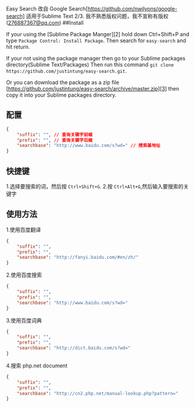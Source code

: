 Easy Search
改自 Google Search[https://github.com/nwjlyons/google-search]
适用于Sublime Text 2/3.
我不熟悉版权问题，我不宣称有版权(276887367@qq.com)
##Install

If your using the [Sublime Package Manger][2] hold down Ctrl+Shift+P and type
`Package Control: Install Package`. Then search for `easy-search` and hit return.

If your not using the package manager then go to your Sublime packages directory(Sublime Text/Packages) Then run this command `git clone https://github.com/justintung/easy-search.git`.

Or you can download the package as a zip file [https://github.com/justintung/easy-search/archive/master.zip][3] then copy it into your Sublime packages directory.
## 配置
```json
{
    "suffix": "", // 查询关键字前缀
    "prefix": "", // 查询关键字后缀
    "searchbase": "http://www.baidu.com/s?wd=" // 搜索基地址
}
```
## 快捷键
1.选择要搜索的词，然后按 `Ctrl+Shift+G`.
2.按 `Ctrl+Alt+G`,然后输入要搜索的关键字

## 使用方法

1.使用百度翻译
```json
{
    "suffix": "",
    "prefix": "",
    "searchbase": "http://fanyi.baidu.com/#en/zh/"
}
```
2.使用百度搜索
```json
{
    "suffix": "",
    "prefix": "",
    "searchbase": "http://www.baidu.com/s?wd="
}
```
3.使用百度词典
```json
{
    "suffix": "",
    "prefix": "",
    "searchbase": "http://dict.baidu.com/s?wd="
}
```
4.搜索 php.net document
```json
{
    "suffix": "",
    "prefix": "",
    "searchbase": "http://cn2.php.net/manual-lookup.php?pattern="
}
```
